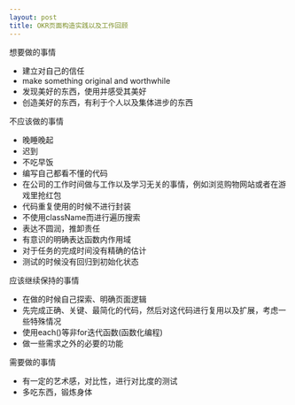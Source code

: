 ```yaml
---
layout: post
title: OKR页面构造实践以及工作回顾
---
```

想要做的事情
- 建立对自己的信任
- make something original and worthwhile
- 发现美好的东西，使用并感受其美好
- 创造美好的东西，有利于个人以及集体进步的东西

不应该做的事情
- 晚睡晚起
- 迟到
- 不吃早饭
- 编写自己都看不懂的代码
- 在公司的工作时间做与工作以及学习无关的事情，例如浏览购物网站或者在游戏里抢红包
- 代码重复使用的时候不进行封装
- 不使用className而进行遍历搜索
- 表达不圆润，推卸责任
- 有意识的明确表达函数内作用域
- 对于任务的完成时间没有精确的估计
- 测试的时候没有回归到初始化状态

应该继续保持的事情
- 在做的时候自己探索、明确页面逻辑
- 先完成正确、关键、最简化的代码，然后对这代码进行复用以及扩展，考虑一些特殊情况
- 使用each()等非for迭代函数(函数化编程)
- 做一些需求之外的必要的功能

需要做的事情
- 有一定的艺术感，对比性，进行对比度的测试
- 多吃东西，锻炼身体
